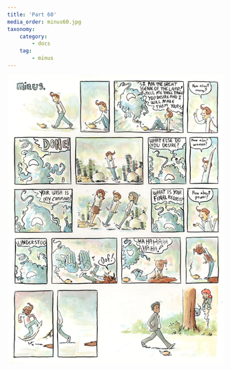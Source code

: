 ```yaml
---
title: 'Part 60'
media_order: minus60.jpg
taxonomy:
    category:
        - docs
    tag:
        - minus
---
```


![](minus60.jpg)